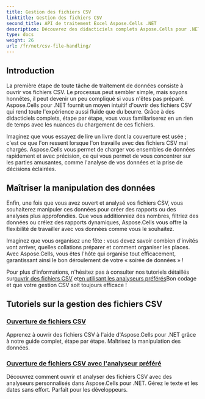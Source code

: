 ```yaml
---
title: Gestion des fichiers CSV
linktitle: Gestion des fichiers CSV
second_title: API de traitement Excel Aspose.Cells .NET
description: Découvrez des didacticiels complets Aspose.Cells pour .NET sur la gestion des fichiers CSV, notamment l'ouverture, l'analyse et la manipulation des données avec facilité et efficacité.
type: docs
weight: 26
url: /fr/net/csv-file-handling/
---
```

## Introduction

La première étape de toute tâche de traitement de données consiste à ouvrir vos fichiers CSV. Le processus peut sembler simple, mais soyons honnêtes, il peut devenir un peu compliqué si vous n'êtes pas préparé. Aspose.Cells pour .NET fournit un moyen intuitif d'ouvrir des fichiers CSV qui rend toute l'expérience aussi fluide que du beurre. Grâce à des didacticiels complets, étape par étape, vous vous familiariserez en un rien de temps avec les nuances du chargement de ces fichiers. 

Imaginez que vous essayez de lire un livre dont la couverture est usée ; c'est ce que l'on ressent lorsque l'on travaille avec des fichiers CSV mal chargés. Aspose.Cells vous permet de charger vos ensembles de données rapidement et avec précision, ce qui vous permet de vous concentrer sur les parties amusantes, comme l'analyse de vos données et la prise de décisions éclairées. 

## Maîtriser la manipulation des données 

Enfin, une fois que vous avez ouvert et analysé vos fichiers CSV, vous souhaiterez manipuler ces données pour créer des rapports ou des analyses plus approfondies. Que vous additionniez des nombres, filtriez des données ou créiez des rapports dynamiques, Aspose.Cells vous offre la flexibilité de travailler avec vos données comme vous le souhaitez.

Imaginez que vous organisez une fête : vous devez savoir combien d'invités vont arriver, quelles collations préparer et comment organiser les places. Avec Aspose.Cells, vous êtes l'hôte qui organise tout efficacement, garantissant ainsi le bon déroulement de votre « soirée de données » ! 

 Pour plus d'informations, n'hésitez pas à consulter nos tutoriels détaillés sur[ouvrir des fichiers CSV](./csv-file-opening-csv-files/) et[en utilisant les analyseurs préférés](./csv-file-opening-csv-files-with-preferred-parser/)Bon codage et que votre gestion CSV soit toujours efficace !


## Tutoriels sur la gestion des fichiers CSV
### [Ouverture de fichiers CSV](./csv-file-opening-csv-files/)
Apprenez à ouvrir des fichiers CSV à l'aide d'Aspose.Cells pour .NET grâce à notre guide complet, étape par étape. Maîtrisez la manipulation des données.
### [Ouverture de fichiers CSV avec l'analyseur préféré](./csv-file-opening-csv-files-with-preferred-parser/)
Découvrez comment ouvrir et analyser des fichiers CSV avec des analyseurs personnalisés dans Aspose.Cells pour .NET. Gérez le texte et les dates sans effort. Parfait pour les développeurs.